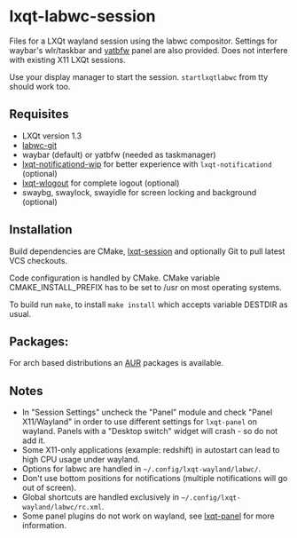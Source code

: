 # lxqt-labwc-session

Files for a LXQt wayland session using the labwc compositor. Settings for waybar's wlr/taskbar and [yatbfw]() panel are also provided. Does not interfere with existing X11 LXQt sessions.

Use your display manager to start the session. `startlxqtlabwc` from tty should work too.

## Requisites

* LXQt version 1.3
* [labwc-git](https://github.com/labwc/labwc)
* waybar (default) or yatbfw (needed as taskmanager)
* [lxqt-notificationd-wip](https://github.com/stefonarch/lxqt-notificationd/tree/wip_layer_shell_qt) for better experience with `lxqt-notificationd` (optional)
* [lxqt-wlogout](https://github.com/stefonarch/lxqt-wlogout) for complete logout (optional)
* swaybg, swaylock, swayidle for screen locking and background (optional)



## Installation

Build dependencies are CMake, [lxqt-session](https://github.com/lxqt/lxqt-session) and optionally Git to pull latest VCS checkouts.

Code configuration is handled by CMake. CMake variable CMAKE_INSTALL_PREFIX has to be set to /usr on most operating systems.

To build run `make`, to install `make install` which accepts variable DESTDIR as usual.

## Packages:

For arch based distributions an [AUR]() packages is available.

## Notes

* In "Session Settings" uncheck the "Panel" module and check "Panel X11/Wayland" in order to use different settings
for `lxqt-panel` on wayland. Panels with a "Desktop switch" widget will crash - so do not add it.
* Some X11-only applications (example: redshift) in autostart can lead to high CPU usage under wayland.
* Options for labwc are handled in `~/.config/lxqt-wayland/labwc/`.
* Don't use bottom positions for notifications (multiple notifications will go out of screen).
* Global shortcuts are handled exclusively in `~/.config/lxqt-wayland/labwc/rc.xml`.
* Some panel plugins do not work on wayland, see [lxqt-panel](https://github.com/stefonarch/LXQt-Wayland-files/blob/main/lxqt-panel.md) for more information.



